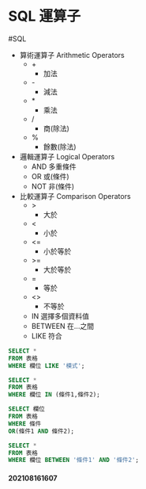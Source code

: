 # SQL 運算子
#SQL

- 算術運算子 Arithmetic Operators
	- \+
		- 加法
	- \-
		- 減法
	- \*
		- 乘法
	- /
		- 商(除法)
	- %
		- 餘數(除法)
- 邏輯運算子 Logical Operators
	- AND 多重條件
	-  OR 或(條件)
	-  NOT 非(條件)
- 比較運算子 Comparison Operators
	- \> 
		- 大於
	- \<
		- 小於
	- \<=
		- 小於等於
	- \>=
		- 大於等於
	- =
		- 等於
	- <>  
		- 不等於
	-  IN 選擇多個資料值
	- BETWEEN 在...之間
	- LIKE 符合

```SQL
SELECT *
FROM 表格
WHERE 欄位 LIKE '模式';

SELECT *
FROM 表格
WHERE 欄位 IN (條件1,條件2);

SELECT 欄位
FROM 表格
WHERE 條件
OR(條件1 AND 條件2);

SELECT *
FROM 表格
WHERE 欄位 BETWEEN '條件1' AND '條件2';
```

#### 202108161607